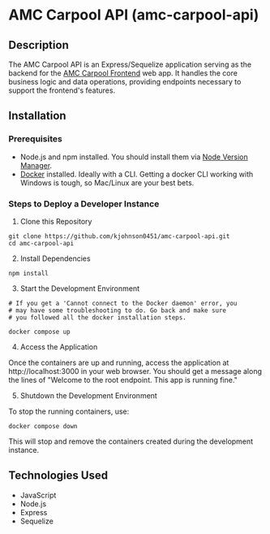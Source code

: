 # AMC Carpool API (amc-carpool-api)

## Description

The AMC Carpool API is an Express/Sequelize application serving as the backend for the [AMC Carpool Frontend](https://github.com/kjohnson0451/amc-carpool-fe) web app. It handles the core business logic and data operations, providing endpoints necessary to support the frontend's features.

## Installation

### Prerequisites

- Node.js and npm installed. You should install them via [Node Version Manager](https://github.com/nvm-sh/nvm).
- [Docker](https://docs.docker.com/get-docker/) installed. Ideally with a CLI. Getting a docker CLI working with Windows is tough, so Mac/Linux are your best bets.

### Steps to Deploy a Developer Instance

1. Clone this Repository

```
git clone https://github.com/kjohnson0451/amc-carpool-api.git
cd amc-carpool-api
```

2. Install Dependencies

```
npm install
```

3. Start the Development Environment

```
# If you get a 'Cannot connect to the Docker daemon' error, you
# may have some troubleshooting to do. Go back and make sure
# you followed all the docker installation steps.

docker compose up
```

4. Access the Application

Once the containers are up and running, access the application at http://localhost:3000 in your web browser. You should get a message along the lines of "Welcome to the root endpoint. This app is running fine."

5. Shutdown the Development Environment

To stop the running containers, use:

```
docker compose down
```

This will stop and remove the containers created during the development instance.

## Technologies Used

- JavaScript
- Node.js
- Express
- Sequelize
